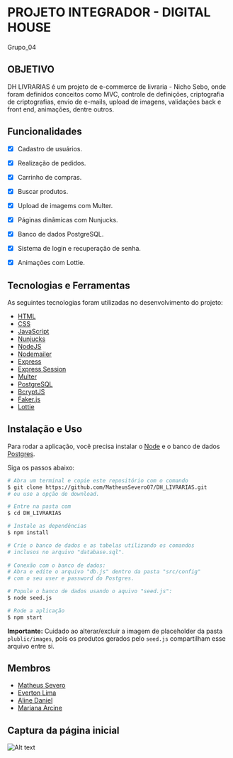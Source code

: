 # PROJETO INTEGRADOR - DIGITAL HOUSE

Grupo_04

## OBJETIVO

DH LIVRARIAS é um projeto de e-commerce de livraria - Nicho Sebo, onde foram definidos conceitos como MVC, controle de definições, criptografia de criptografias, envio de e-mails, upload de imagens, validações back e front end, animações, dentre outros.

## Funcionalidades

- [X] Cadastro de usuários.
- [X] Realização de pedidos.
- [X] Carrinho de compras.
- [X] Buscar produtos.
- [X] Upload de imagems com Multer.
- [X] Páginas dinâmicas com Nunjucks.
- [X] Banco de dados PostgreSQL.
- [X] Sistema de login e recuperação de senha.
- [X] Animações com Lottie.


 ## Tecnologias e Ferramentas

As seguintes tecnologias foram utilizadas no desenvolvimento do projeto:

- [HTML](https://devdocs.io/html/)
- [CSS](https://devdocs.io/css/)
- [JavaScript](https://devdocs.io/javascript/)
- [Nunjucks](https://mozilla.github.io/nunjucks/)
- [NodeJS](https://nodejs.org/en/)
- [Nodemailer](https://nodemailer.com/about/)
- [Express](https://expressjs.com/)
- [Express Session](https://github.com/expressjs/session)
- [Multer](https://github.com/expressjs/multer)
- [PostgreSQL](https://www.postgresql.org/)
- [BcryptJS](https://github.com/dcodeIO/bcrypt.js)
- [Faker.js](https://github.com/Marak/Faker.js)
- [Lottie](https://airbnb.design/lottie/)


## Instalação e Uso

Para rodar a aplicação, você precisa instalar o [Node](https://nodejs.org/en/) e o banco de dados [Postgres](https://www.postgresql.org/).

Siga os passos abaixo:

```bash
# Abra um terminal e copie este repositório com o comando
$ git clone https://github.com/MatheusSevero07/DH_LIVRARIAS.git
# ou use a opção de download.

# Entre na pasta com 
$ cd DH_LIVRARIAS

# Instale as dependências
$ npm install

# Crie o banco de dados e as tabelas utilizando os comandos
# inclusos no arquivo "database.sql".
    
# Conexão com o banco de dados:
# Abra e edite o arquivo "db.js" dentro da pasta "src/config"
# com o seu user e password do Postgres.

# Popule o banco de dados usando o aquivo "seed.js":
$ node seed.js

# Rode a aplicação
$ npm start
```

**Importante:** Cuidado ao alterar/excluir a imagem de placeholder da pasta `plublic/images`, pois os produtos gerados pelo `seed.js` compartilham esse arquivo entre si.

## Membros

- [Matheus Severo](https://github.com/MatheusSevero07)
- [Everton Lima](https://github.com/everton1707) 
- [Aline Daniel](https://github.com/AlineDaniel) 
- [Mariana Arcine](https://github.com/MarianaArcine)

## Captura da página inicial

![Alt text](https://github.com/MatheusSevero07/DH_LIVRARIAS/blob/cadastro-cliente/captura%20de%20tela/Home.png)
